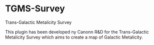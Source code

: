 # TGMS-Survey
Trans-Galactic Metalicity Survey

This plugin has been developed ny Canonn R&D for the Trans-Galactic Metalicity Survey which aims to create a map of Galactic Metalicity. 
